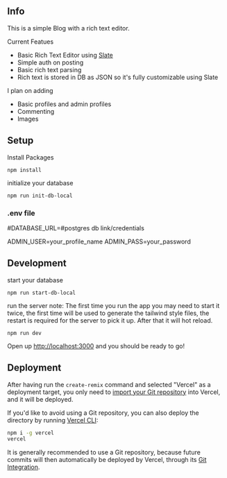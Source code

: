 ## Info
This is a simple Blog with a rich text editor. 

Current Featues
- Basic Rich Text Editor using [Slate](https://github.com/ianstormtaylor/slate)
- Simple auth on posting
- Basic rich text parsing
- Rich text is stored in DB as JSON so it's fully customizable using Slate

I plan on adding
- Basic profiles and admin profiles
- Commenting
- Images


## Setup
Install Packages
```
npm install
```

initialize your database 
```
npm run init-db-local
```

### .env file
#DATABASE_URL=#postgres db link/credentials

ADMIN_USER=your_profile_name
ADMIN_PASS=your_password


## Development
start your database
```
npm run start-db-local
```

run the server
note: The first time you run the app you may need to start it twice, the first time will be used to generate the tailwind style files, the restart is required for the server to pick it up. After that it will hot reload.

```
npm run dev
```

Open up [http://localhost:3000](http://localhost:3000) and you should be ready to go!

## Deployment

After having run the `create-remix` command and selected "Vercel" as a deployment target, you only need to [import your Git repository](https://vercel.com/new) into Vercel, and it will be deployed.

If you'd like to avoid using a Git repository, you can also deploy the directory by running [Vercel CLI](https://vercel.com/cli):

```sh
npm i -g vercel
vercel
```

It is generally recommended to use a Git repository, because future commits will then automatically be deployed by Vercel, through its [Git Integration](https://vercel.com/docs/concepts/git).


